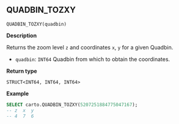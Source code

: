 ## QUADBIN_TOZXY

```sql:signature
QUADBIN_TOZXY(quadbin)
```

**Description**

Returns the zoom level `z` and coordinates `x`, `y` for a given Quadbin.

* `quadbin`: `INT64` Quadbin from which to obtain the coordinates.

**Return type**

`STRUCT<INT64, INT64, INT64>`

**Example**

```sql
SELECT carto.QUADBIN_TOZXY(5207251884775047167);
-- z  x  y
-- 4  7  6
```
